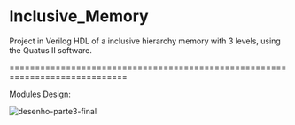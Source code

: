 # Inclusive_Memory
Project in Verilog HDL of a inclusive hierarchy memory with 3 levels, using the Quatus II software.

=============================================================================

Modules Design:

![desenho-parte3-final](https://user-images.githubusercontent.com/110564584/182746734-062a5192-7a68-4861-ba47-0714cff32438.png)
